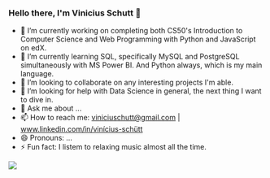 ### Hello there, I'm Vinicius Schutt 👋

- 🔭 I’m currently working on completing both CS50's Introduction to Computer Science and Web Programming with Python and JavaScript on edX.
- 🌱 I’m currently learning SQL, specifically MySQL and PostgreSQL simultaneously with MS Power BI. And Python always, which is my main language.
- 👯 I’m looking to collaborate on any interesting projects I'm able.
- 🤔 I’m looking for help with Data Science in general, the next thing I want to dive in.
- 💬 Ask me about ...
- 📫 How to reach me: viniciuschutt@gmail.com | www.linkedin.com/in/vinícius-schütt 
- 😄 Pronouns: ...
- ⚡ Fun fact: I listem to relaxing music almost all the time.

<img src = "https://github-readme-stats.vercel.app/api?username=ViniciusSchutt&&show_icons=true&title_color=ffffff&icon_color=bb2acf&text_color=daf7dc&bg_color=151515">
